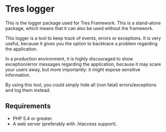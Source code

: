 # Tres logger

This is the logger package used for Tres Framework. This is a stand-alone 
package, which means that it can also be used without the framework.

This logger is a tool to keep track of events, errors or exceptions. It is very
useful, because it gives you the option to backtrace a problem regarding the
application.

In a production environment, it is highly discouraged to show exception/error
messages regarding the application, because it may scare your users away, but 
more importantly: it might expose sensitive information.

By using this tool, you could simply hide all (non fatal) errors/exceptions and
log them instead.

## Requirements
- PHP 5.4 or greater.
- A web server (preferably with .htaccess support).

